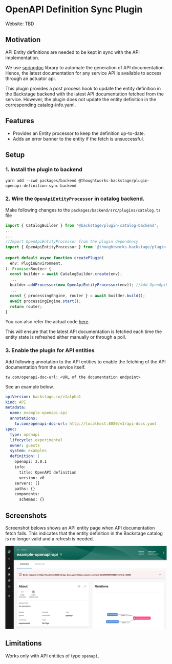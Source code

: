 # OpenAPI Definition Sync Plugin

Website: TBD

## Motivation

API Entity definitions are needed to be kept in sync with the API implementation.

We use [springdoc](https://springdoc.org/) library to automate the generation of API documentation. Hence, the latest documentation for any service API is available to access through an actuator api.

This plugin provides a post process hook to update the entity definition in the Backstage backend with the latest API documentation fetched from the service. However, the plugin does not update the entity definition in the corresponding catalog-info.yaml.


## Features

-  Provides an Entity processor to keep the definition up-to-date.
-  Adds an error banner to the entity if the fetch is unsuccessful.

## Setup

### 1. Install the plugin to backend
```shell
yarn add --cwd packages/backend @thoughtworks-backstage/plugin-openapi-definition-sync-backend
```

### 2. Wire the `OpenApiEntityProcessor` in catalog backend.

Make following changes to the `packages/backend/src/plugins/catalog.ts` file 
```typescript
import { CatalogBuilder } from '@backstage/plugin-catalog-backend';
...
...
//Import OpenApiEntityProcessor from the plugin dependency
import { OpenApiEntityProcessor } from '@thoughtworks-backstage/plugin-openapi-definition-sync-backend';

export default async function createPlugin(
  env: PluginEnvironment,
): Promise<Router> {
  const builder = await CatalogBuilder.create(env);
  ...
  builder.addProcessor(new OpenApiEntityProcessor(env)); //Add OpenApiEntityProcessor to the builder.
  ...
  const { processingEngine, router } = await builder.build();
  await processingEngine.start();
  return router;
}
```
You can also refer the actual code [here](https://github.com/backstage-plugins/backstage-plugin-dev/commit/c52760d945d4a936f6fa46b53882077dd945a850).

This will ensure that the latest API documentation is fetched each time the entity state is refreshed either manually or through a poll.

### 3. Enable the plugin for API entities

Add following annotation to the API entities to enable the fetching of the API documentation from the service itself.

```
tw.com/openapi-doc-url: <URL of the documentation endpoint>
```

See an example below.

```yaml
apiVersion: backstage.io/v1alpha1
kind: API
metadata:
  name: example-openapi-api
  annotations:
    tw.com/openapi-doc-url: http://localhost:8080/v3/api-docs.yaml
spec:
  type: openapi
  lifecycle: experimental
  owner: guests
  system: examples
  definition: |
    openapi: 3.0.1
    info:
      title: OpenAPI definition
      version: v0
    servers: []
    paths: {}
    components:
      schemas: {}
```

## Screenshots

Screenshot belows shows an API entity page when API documentation fetch fails. This indicates that the entity definition in the Backstage catalog is no longer valid and a refresh is needed.

![API Entity page with error](images/api-with-fetch-error.png)

## Limitations

Works only with API entities of type `openapi`.
